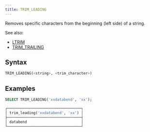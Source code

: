```yaml
---
title: TRIM_LEADING
---
```


Removes specific characters from the beginning (left side) of a string.

See also: 

- [LTRIM](ltrim.md)
- [TRIM_TRAILING](trim-trailing.md)

## Syntax

```sql
TRIM_LEADING(<string>, <trim_character>)
```

## Examples

```sql
SELECT TRIM_LEADING('xxdatabend', 'xx');

┌──────────────────────────────────┐
│ trim_leading('xxdatabend', 'xx') │
├──────────────────────────────────┤
│ databend                         │
└──────────────────────────────────┘
```